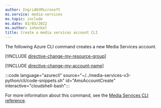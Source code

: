 ```yaml
---
author: IngridAtMicrosoft
ms.service: media-services
ms.topic: include
ms.date: 03/03/2022
ms.author: inhenkel
title: Create a media services account CLI
---
```


<!--Create a media services account -->

The following Azure CLI command creates a new Media Services account.

[!INCLUDE [directive-change-my-resource-group](directive-change-resource-group.md)]

[!INCLUDE [directive-change-my-account-name](directive-change-my-account-name.md)]

:::code language="azurecli" source="~/../media-services-v3-python/cli/code-snippets.sh" id="AmsAccountCreate" interactive="cloudshell-bash":::

For more information about this command, see the [Media Services CLI reference](/cli/azure/ams/account?view=azure-cli-latest#az-ams-account-create&preserve-view=true).

